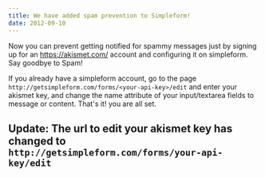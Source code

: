 ```yaml
---
title: We have added spam prevention to Simpleform!
date: 2012-09-10
---
```


Now you can prevent getting notified for spammy messages just by signing up for an https://akismet.com/ account and configuring it on simpleform. Say goodbye to Spam!

If you already have a simpleform account, go to the page `http://getsimpleform.com/forms/<your-api-key>/edit` and enter your akismet key, and change the name attribute of your input/textarea fields to message or content. That's it! you are all set.

## Update: The url to edit your akismet key has changed to `http://getsimpleform.com/forms/your-api-key/edit`
